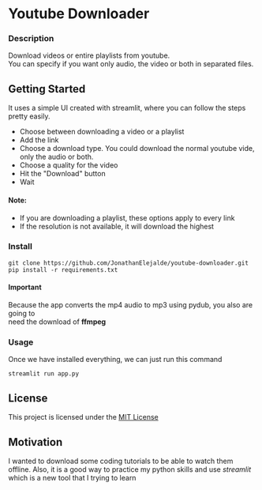 # Youtube Downloader

### Description

Download videos or entire playlists from youtube.    
You can specify if you want only audio, the video or both in separated files.

## Getting Started

It uses a simple UI created with streamlit, where you can follow the steps pretty easily.

- Choose between downloading a video or a playlist
- Add the link
- Choose a download type. You could download the normal youtube vide, only the audio or both.
- Choose a quality for the video
- Hit the "Download" button
- Wait 

#### Note:  
- If you are downloading a playlist, these options apply to every link
- If the resolution is not available, it will download the highest


### Install
```console
git clone https://github.com/JonathanElejalde/youtube-downloader.git
pip install -r requirements.txt
```

#### Important

Because the app converts the mp4 audio to mp3 using pydub, you also are going to  
need the download of **ffmpeg**

### Usage

Once we have installed everything, we can just run this command
```console
streamlit run app.py
```

## License

This project is licensed under the [MIT License](https://github.com/this/project/blob/master/LICENSE)

## Motivation

I wanted to download some coding tutorials to be able to watch them offline. Also, it is a good way to practice my python skills and use *streamlit* which is a new tool that I trying to learn